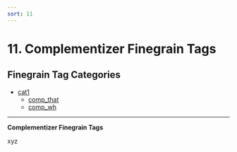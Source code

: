 ```yaml
---
sort: 11
---
```


# 11. Complementizer Finegrain Tags

## Finegrain Tag Categories

- [cat1](11_cat1)
	- [comp_that](11_cat1.md#11-1-1.-comp_that-(xyz))
	- [comp_wh](11_cat1.md#11-1-2.-comp_wh-(xyz))

---

**Complementizer Finegrain Tags**

xyz